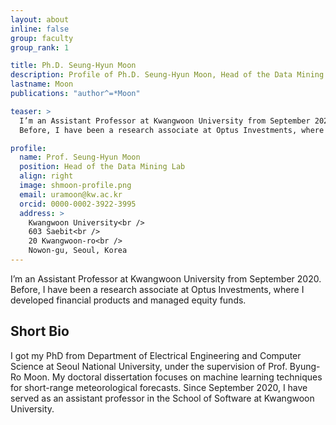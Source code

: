```yaml
---
layout: about
inline: false
group: faculty
group_rank: 1

title: Ph.D. Seung-Hyun Moon
description: Profile of Ph.D. Seung-Hyun Moon, Head of the Data Mining Lab.
lastname: Moon
publications: "author^=*Moon"

teaser: >
  I’m an Assistant Professor at Kwangwoon University from September 2020.
  Before, I have been a research associate at Optus Investments, where I developed financial products and managed equity funds.

profile:
  name: Prof. Seung-Hyun Moon
  position: Head of the Data Mining Lab
  align: right
  image: shmoon-profile.png
  email: uramoon@kw.ac.kr
  orcid: 0000-0002-3922-3995
  address: >
    Kwangwoon University<br />
    603 Saebit<br />
    20 Kwangwoon-ro<br />
    Nowon-gu, Seoul, Korea
---
```


I’m an Assistant Professor at Kwangwoon University from September 2020.
Before, I have been a research associate at Optus Investments, where I developed financial products and managed equity funds.

## Short Bio

I got my PhD from Department of Electrical Engineering and Computer Science at Seoul National University, under the supervision of Prof. Byung-Ro Moon. My doctoral dissertation focuses on machine learning techniques for short-range meteorological forecasts. Since September 2020, I have served as an assistant professor in the School of Software at Kwangwoon University.
